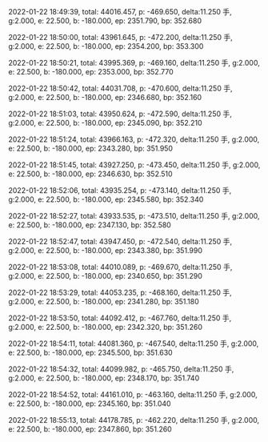2022-01-22 18:49:39, total: 44016.457, p: -469.650, delta:11.250 手, g:2.000, e: 22.500, b: -180.000, ep: 2351.790, bp: 352.680

2022-01-22 18:50:00, total: 43961.645, p: -472.200, delta:11.250 手, g:2.000, e: 22.500, b: -180.000, ep: 2354.200, bp: 353.300

2022-01-22 18:50:21, total: 43995.369, p: -469.160, delta:11.250 手, g:2.000, e: 22.500, b: -180.000, ep: 2353.000, bp: 352.770

2022-01-22 18:50:42, total: 44031.708, p: -470.600, delta:11.250 手, g:2.000, e: 22.500, b: -180.000, ep: 2346.680, bp: 352.160

2022-01-22 18:51:03, total: 43950.624, p: -472.590, delta:11.250 手, g:2.000, e: 22.500, b: -180.000, ep: 2345.090, bp: 352.210

2022-01-22 18:51:24, total: 43966.163, p: -472.320, delta:11.250 手, g:2.000, e: 22.500, b: -180.000, ep: 2343.280, bp: 351.950

2022-01-22 18:51:45, total: 43927.250, p: -473.450, delta:11.250 手, g:2.000, e: 22.500, b: -180.000, ep: 2346.630, bp: 352.510

2022-01-22 18:52:06, total: 43935.254, p: -473.140, delta:11.250 手, g:2.000, e: 22.500, b: -180.000, ep: 2345.580, bp: 352.340

2022-01-22 18:52:27, total: 43933.535, p: -473.510, delta:11.250 手, g:2.000, e: 22.500, b: -180.000, ep: 2347.130, bp: 352.580

2022-01-22 18:52:47, total: 43947.450, p: -472.540, delta:11.250 手, g:2.000, e: 22.500, b: -180.000, ep: 2343.380, bp: 351.990

2022-01-22 18:53:08, total: 44010.089, p: -469.670, delta:11.250 手, g:2.000, e: 22.500, b: -180.000, ep: 2340.650, bp: 351.290

2022-01-22 18:53:29, total: 44053.235, p: -468.160, delta:11.250 手, g:2.000, e: 22.500, b: -180.000, ep: 2341.280, bp: 351.180

2022-01-22 18:53:50, total: 44092.412, p: -467.760, delta:11.250 手, g:2.000, e: 22.500, b: -180.000, ep: 2342.320, bp: 351.260

2022-01-22 18:54:11, total: 44081.360, p: -467.540, delta:11.250 手, g:2.000, e: 22.500, b: -180.000, ep: 2345.500, bp: 351.630

2022-01-22 18:54:32, total: 44099.982, p: -465.750, delta:11.250 手, g:2.000, e: 22.500, b: -180.000, ep: 2348.170, bp: 351.740

2022-01-22 18:54:52, total: 44161.010, p: -463.160, delta:11.250 手, g:2.000, e: 22.500, b: -180.000, ep: 2345.160, bp: 351.040

2022-01-22 18:55:13, total: 44178.785, p: -462.220, delta:11.250 手, g:2.000, e: 22.500, b: -180.000, ep: 2347.860, bp: 351.260
